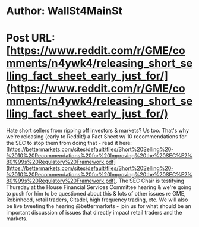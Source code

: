 # Author: WallSt4MainSt
# Post URL: [https://www.reddit.com/r/GME/comments/n4ywk4/releasing_short_selling_fact_sheet_early_just_for/](https://www.reddit.com/r/GME/comments/n4ywk4/releasing_short_selling_fact_sheet_early_just_for/)


Hate short sellers from ripping off investors & markets? Us too. That's why we're releasing (early to Reddit!) a Fact Sheet w/ 10 recommendations for the SEC to stop them from doing that - read it here: [https://bettermarkets.com/sites/default/files/Short%20Selling%20-%2010%20Recommendations%20for%20Improving%20the%20SEC%E2%80%99s%20Regulatory%20Framework.pdf](https://bettermarkets.com/sites/default/files/Short%20Selling%20-%2010%20Recommendations%20for%20Improving%20the%20SEC%E2%80%99s%20Regulatory%20Framework.pdf).  The SEC Chair is testifying Thursday at the House Financial Services Committee hearing & we're going to push for him to be questioned about this & lots of other issues re GME, Robinhood, retail traders, Citadel, high frequency trading, etc. We will also be live tweeting the hearing @bettermarkets - join us for what should be an important discussion of issues that directly impact retail traders and the markets.
